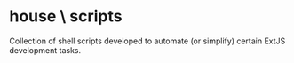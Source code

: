 house \ scripts
=====

Collection of shell scripts developed to automate (or simplify) certain ExtJS development tasks. 
